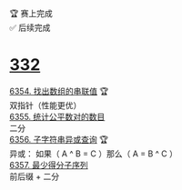🏆 赛上完成   
✅ 后续完成

# [332](https://leetcode.cn/circle/discuss/ayE0iI/)
[6354. 找出数组的串联值](https://leetcode.cn/problems/find-the-array-concatenation-value/) 🏆     
双指针（性能更优）  
[6355. 统计公平数对的数目](https://leetcode.cn/problems/count-the-number-of-fair-pairs/)    
二分  
[6356. 子字符串异或查询](https://leetcode.cn/problems/substring-xor-queries/) 🏆    
异或： 如果（ A ^ B = C ）那么（ A = B ^ C ）   
[6357. 最少得分子序列](https://leetcode.cn/problems/subsequence-with-the-minimum-score/)    
前后缀 + 二分
